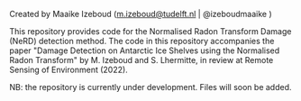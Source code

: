 Created by Maaike Izeboud (m.izeboud@tudelft.nl | @izeboudmaaike )

This repository provides code for the Normalised Radon Transform Damage (NeRD) detection method.
The code in this repository accompanies the paper "Damage Detection on Antarctic Ice Shelves
using the Normalised Radon Transform" by M. Izeboud and S. Lhermitte, in review at Remote Sensing of Environment (2022).

NB: the repository is currently under development. Files will soon be added.
